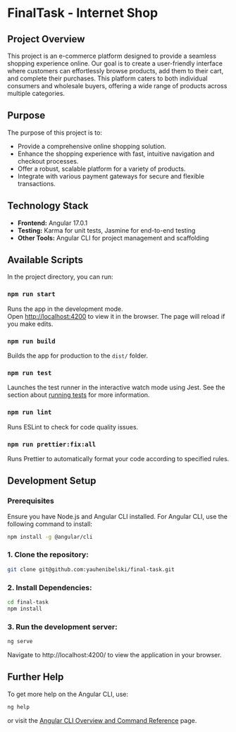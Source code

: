 # FinalTask - Internet Shop

## Project Overview

This project is an e-commerce platform designed to provide a seamless shopping experience online. Our goal is to create a user-friendly interface where customers can effortlessly browse products, add them to their cart, and complete their purchases. This platform caters to both individual consumers and wholesale buyers, offering a wide range of products across multiple categories.

## Purpose

The purpose of this project is to:

-   Provide a comprehensive online shopping solution.
-   Enhance the shopping experience with fast, intuitive navigation and checkout processes.
-   Offer a robust, scalable platform for a variety of products.
-   Integrate with various payment gateways for secure and flexible transactions.

## Technology Stack

-   **Frontend:** Angular 17.0.1
-   **Testing:** Karma for unit tests, Jasmine for end-to-end testing
-   **Other Tools:** Angular CLI for project management and scaffolding

## Available Scripts

In the project directory, you can run:

### `npm run start`

Runs the app in the development mode.\
Open [http://localhost:4200](http://localhost:4200) to view it in the browser. The page will reload if you make edits.

### `npm run build`

Builds the app for production to the `dist/` folder.

### `npm run test`

Launches the test runner in the interactive watch mode using Jest. See the section about [running tests](https://jestjs.io/docs/en/getting-started) for more information.

### `npm run lint`

Runs ESLint to check for code quality issues.

### `npm run prettier:fix:all`

Runs Prettier to automatically format your code according to specified rules.

## Development Setup

### Prerequisites

Ensure you have Node.js and Angular CLI installed. For Angular CLI, use the following command to install:

```bash
npm install -g @angular/cli
```

### 1. Clone the repository:

```bash
git clone git@github.com:yauhenibelski/final-task.git
```

### 2. Install Dependencies:

```bash
cd final-task
npm install
```

### 3. Run the development server:

```bash
ng serve
```
Navigate to http://localhost:4200/ to view the application in your browser.

## Further Help
To get more help on the Angular CLI, use:
```bash
ng help
```
or visit the [Angular CLI Overview and Command Reference](https://angular.io/cli) page.